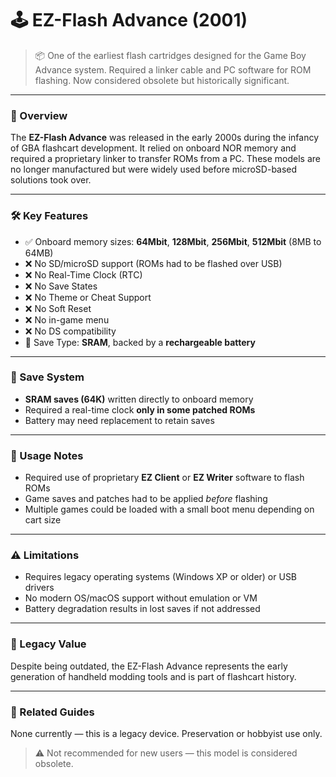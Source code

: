 # 🕹️ EZ-Flash Advance (2001)

> 📦 One of the earliest flash cartridges designed for the Game Boy Advance system. Required a linker cable and PC software for ROM flashing. Now considered obsolete but historically significant.

---

### 📌 Overview
The **EZ-Flash Advance** was released in the early 2000s during the infancy of GBA flashcart development. It relied on onboard NOR memory and required a proprietary linker to transfer ROMs from a PC. These models are no longer manufactured but were widely used before microSD-based solutions took over.

---

### 🛠️ Key Features

- ✅ Onboard memory sizes: **64Mbit**, **128Mbit**, **256Mbit**, **512Mbit** (8MB to 64MB)
- ❌ No SD/microSD support (ROMs had to be flashed over USB)
- ❌ No Real-Time Clock (RTC)
- ❌ No Save States
- ❌ No Theme or Cheat Support
- ❌ No Soft Reset
- ❌ No in-game menu
- ❌ No DS compatibility
- 💾 Save Type: **SRAM**, backed by a **rechargeable battery**

---

### 💾 Save System
- **SRAM saves (64K)** written directly to onboard memory
- Required a real-time clock **only in some patched ROMs**
- Battery may need replacement to retain saves

---

### 🔧 Usage Notes
- Required use of proprietary **EZ Client** or **EZ Writer** software to flash ROMs
- Game saves and patches had to be applied *before* flashing
- Multiple games could be loaded with a small boot menu depending on cart size

---

### ⚠️ Limitations
- Requires legacy operating systems (Windows XP or older) or USB drivers
- No modern OS/macOS support without emulation or VM
- Battery degradation results in lost saves if not addressed

---

### 🔎 Legacy Value
Despite being outdated, the EZ-Flash Advance represents the early generation of handheld modding tools and is part of flashcart history.

---

### 📄 Related Guides
None currently — this is a legacy device. Preservation or hobbyist use only.

> ⚠️ Not recommended for new users — this model is considered obsolete.
